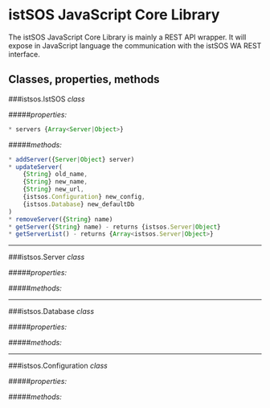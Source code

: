 # istSOS JavaScript Core Library

The istSOS JavaScript Core Library is mainly a REST API wrapper. 
It will expose in JavaScript language the communication with the istSOS WA REST interface.

## Classes, properties, methods

###istsos.IstSOS *class*

#####*properties:*
```javascript
* servers {Array<Server|Object>}
```
#####*methods:*
```javascript
* addServer({Server|Object} server)
* updateServer(
    {String} old_name, 
    {String} new_name,
    {String} new_url,
    {istsos.Configuration} new_config,
    {istsos.Database} new_defaultDb
)
* removeServer({String} name)
* getServer({String} name) - returns {istsos.Server|Object}
* getServerList() - returns {Array<istsos.Server|Object>}
```

---

###istsos.Server *class*

#####*properties:*

#####*methods:*

---

###istsos.Database *class*

#####*properties:*

#####*methods:*

---

###istsos.Configuration *class*

#####*properties:*

#####*methods:*